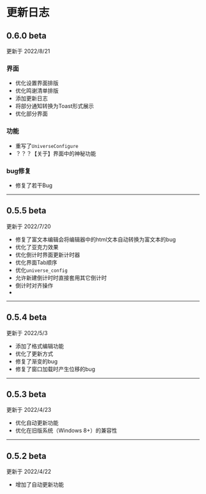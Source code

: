 # 更新日志

## 0.6.0 beta
更新于 2022/8/21

### 界面
- 优化设置界面排版
- 优化鸣谢清单排版
- 添加更新日志
- 将部分通知转换为Toast形式展示
- 优化部分界面

### 功能
- 重写了`UniverseConfigure`
- ？？？【关于】界面中的神秘功能

### bug修复
- 修复了若干Bug

-----

## 0.5.5 beta
更新于 2022/7/20

- 修复了富文本编辑会将编辑器中的html文本自动转换为富文本的bug
- 优化了亚克力效果
- 优化倒计时界面更新计时器
- 优化界面Tab顺序
- 优化`universe_config`
- 允许新建倒计时时直接套用其它倒计时
- 倒计时对齐操作
- 
-----

## 0.5.4 beta
更新于 2022/5/3

- 添加了格式编辑功能
- 优化了更新方式
- 修复了渐变的bug
- 修复了窗口加载时产生位移的bug

-----

## 0.5.3 beta
更新于 2022/4/23

- 优化自动更新功能
- 优化在旧版系统（Windows 8+）的兼容性

-----

## 0.5.2 beta
更新于 2022/4/22

- 增加了自动更新功能